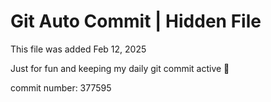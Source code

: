 # Git Auto Commit | Hidden File

This file was added Feb 12, 2025

Just for fun and keeping my daily git commit active 🤪

commit number: 377595

